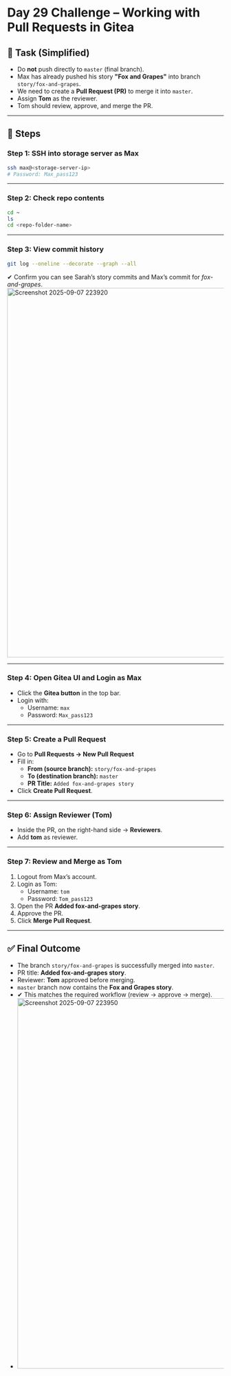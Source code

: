 # Day 29 Challenge – Working with Pull Requests in Gitea

## 🎯 Task (Simplified)
- Do **not** push directly to `master` (final branch).
- Max has already pushed his story **"Fox and Grapes"** into branch `story/fox-and-grapes`.
- We need to create a **Pull Request (PR)** to merge it into `master`.
- Assign **Tom** as the reviewer.
- Tom should review, approve, and merge the PR.

---

## 📝 Steps

### Step 1: SSH into storage server as Max
```bash
ssh max@<storage-server-ip>
# Password: Max_pass123
```

---

### Step 2: Check repo contents
```bash
cd ~
ls
cd <repo-folder-name>
```

---

### Step 3: View commit history
```bash
git log --oneline --decorate --graph --all
```
✔ Confirm you can see Sarah’s story commits and Max’s commit for *fox-and-grapes*.
<img width="1790" height="859" alt="Screenshot 2025-09-07 223920" src="https://github.com/user-attachments/assets/e1d719fa-eb0a-4274-8e8a-bcf28d68e765" />


---

### Step 4: Open Gitea UI and Login as Max
- Click the **Gitea button** in the top bar.  
- Login with:
  - Username: `max`
  - Password: `Max_pass123`

---

### Step 5: Create a Pull Request
- Go to **Pull Requests → New Pull Request**  
- Fill in:
  - **From (source branch):** `story/fox-and-grapes`
  - **To (destination branch):** `master`
  - **PR Title:** `Added fox-and-grapes story`
- Click **Create Pull Request**.

---

### Step 6: Assign Reviewer (Tom)
- Inside the PR, on the right-hand side → **Reviewers**.  
- Add **tom** as reviewer.

---

### Step 7: Review and Merge as Tom
1. Logout from Max’s account.  
2. Login as Tom:
   - Username: `tom`
   - Password: `Tom_pass123`
3. Open the PR **Added fox-and-grapes story**.  
4. Approve the PR.  
5. Click **Merge Pull Request**.

---

## ✅ Final Outcome
- The branch `story/fox-and-grapes` is successfully merged into `master`.
- PR title: **Added fox-and-grapes story**.  
- Reviewer: **Tom** approved before merging.  
- `master` branch now contains the **Fox and Grapes story**.  
- ✔ This matches the required workflow (review → approve → merge).
- <img width="1883" height="861" alt="Screenshot 2025-09-07 223950" src="https://github.com/user-attachments/assets/b45604af-ae17-4f40-8f3e-ae04a910c471" />
